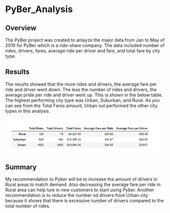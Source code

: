 # PyBer_Analysis

## Overview

The PyBer project was created to anlayze the major data from Jan to May of 2019 for PyBer which is a ride-share company. The data included number of rides, drivers, fares, average ride per driver and fare, and total fare by city type. 


## Results


The results showed that the more rides and drivers, the average fare per ride and driver went down. The less the number of rides and drivers, the average pride per ride and driver went up. This is shown in the below table. The highest performing city type was Urban, Suburban, and Rural. As you can see from the Total Fares amount, Urban out performed the other city types in this analysis. 

![total_rides](total_rides.png)


## Summary


My recommendation to Pyber will be to increase the amount of drivers in Rural areas to match demand. Also decreasing the average fare per ride in Rural area can help lure in new customers to start using Pyber. Another recommendation is to reduce the number od drivers from Urban city because it shows that there is excessive number of drivers compared to the total number of rides. 

